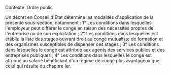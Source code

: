 Contexte: Ordre public

Un décret en Conseil d'Etat détermine les modalités d'application de la présente sous-section, notamment : 1° Les conditions dans lesquelles l'employeur peut différer le congé en raison des nécessités propres de l'entreprise ou de son exploitation ; 2° Les conditions dans lesquelles est établie la liste des stages ouvrant droit au congé mutualiste de formation et des organismes susceptibles de dispenser ces stages ; 3° Les conditions dans lesquelles le congé est attribué aux agents des services publics et des entreprises publiques ; 4° Les conditions dans lesquelles le congé est attribué au salarié bénéficiant d'un régime de congé plus avantageux que celui qui résulte du chapitre Ier.